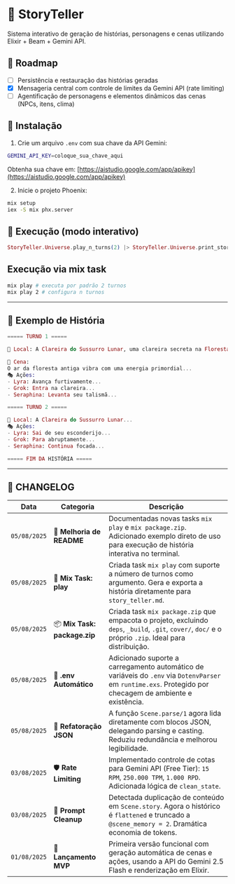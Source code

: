 # 🌌 StoryTeller

Sistema interativo de geração de histórias, personagens e cenas utilizando Elixir + Beam + Gemini API.

## 📍 Roadmap

* [ ] Persistência e restauração das histórias geradas
* [x] Mensageria central com controle de limites da Gemini API (rate limiting)
* [ ] Agentificação de personagens e elementos dinâmicos das cenas (NPCs, itens, clima)

## 🚀 Instalação

1. Crie um arquivo `.env` com sua chave da API Gemini:

```bash
GEMINI_API_KEY=coloque_sua_chave_aqui
```

Obtenha sua chave em: [https://aistudio.google.com/app/apikey](https://aistudio.google.com/app/apikey)

2. Inicie o projeto Phoenix:

```bash
mix setup
iex -S mix phx.server
``` 

## 🧪 Execução (modo interativo)

```elixir
StoryTeller.Universe.play_n_turns(2) |> StoryTeller.Universe.print_story()
```

## Execução via mix task
```bash
mix play # executa por padrão 2 turnos
mix play 2 # configura n turnos
```

---

## 📝 Exemplo de História

```elixir
===== TURNO 1 =====

📍 Local: A Clareira do Sussurro Lunar, uma clareira secreta na Floresta Eterna.

📖 Cena:
O ar da floresta antiga vibra com uma energia primordial...
🎭 Ações:
- Lyra: Avança furtivamente...
- Grok: Entra na clareira...
- Seraphina: Levanta seu talismã...

===== TURNO 2 =====

📍 Local: A Clareira do Sussurro Lunar...
🎭 Ações:
- Lyra: Sai de seu esconderijo...
- Grok: Para abruptamente...
- Seraphina: Continua focada...

===== FIM DA HISTÓRIA =====
```

---

## 📜 CHANGELOG

| Data         | Categoria                 | Descrição                                                                                                                                                 |
| ------------ | ------------------------- | --------------------------------------------------------------------------------------------------------------------------------------------------------- |
| `05/08/2025` | 📘 **Melhoria de README** | Documentadas novas tasks `mix play` e `mix package.zip`. Adicionado exemplo direto de uso para execução de história interativa no terminal.               |
| `05/08/2025` | 🧪 **Mix Task: play**     | Criada task `mix play` com suporte a número de turnos como argumento. Gera e exporta a história diretamente para `story_teller.md`.                       |
| `05/08/2025` | 📦 **Mix Task: package.zip**      | Criada task `mix package.zip` que empacota o projeto, excluindo `deps`, `_build`, `.git`, `cover/`, `doc/` e o próprio `.zip`. Ideal para distribuição.   |
| `05/08/2025` | 🔐 **.env Automático**    | Adicionado suporte a carregamento automático de variáveis do `.env` via `DotenvParser` em `runtime.exs`. Protegido por checagem de ambiente e existência. |
| `05/08/2025` | 🔧 **Refatoração JSON**   | A função `Scene.parse/1` agora lida diretamente com blocos JSON, delegando parsing e casting. Reduziu redundância e melhorou legibilidade.                |
| `03/08/2025` | 🛡️ **Rate Limiting** | Implementado controle de cotas para Gemini API (Free Tier): `15 RPM`, `250.000 TPM`, `1.000 RPD`. <br>Adicionada lógica de `clean_state`.          |
| `03/08/2025` | 🧠 **Prompt Cleanup** | Detectada duplicação de conteúdo em `Scene.story`. Agora o histórico é `flattened` e truncado a `@scene_memory = 2`. Dramática economia de tokens. |
| `01/08/2025` | 🎉 **Lançamento MVP** | Primeira versão funcional com geração automática de cenas e ações, usando a API do Gemini 2.5 Flash e renderização em Elixir.                      |

